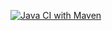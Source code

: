 [![Java CI with Maven](https://github.com/YashKapoor1102/AddressBook/actions/workflows/maven.yml/badge.svg)](https://github.com/YashKapoor1102/AddressBook/actions/workflows/maven.yml)
